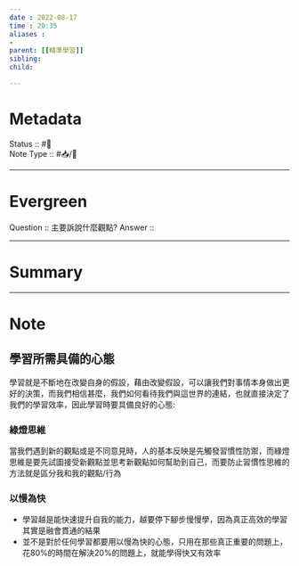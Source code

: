 ```yaml
---
date : 2022-08-17
time : 20:35
aliases :
- 
parent: [[精準學習]]
sibling:
child: 

---
```


# Metadata
Status :: #🌱 <br>
Note Type :: #📥/📘 <br>

---
# Evergreen
Question :: 主要訴說什麼觀點?
Answer :: 


---

# Summary


---

# Note
## 學習所需具備的心態
學習就是不斷地在改變自身的假設，藉由改變假設，可以讓我們對事情本身做出更好的決策，而我們相信甚麼，我們如何看待我們與這世界的連結，也就直接決定了我們的學習效率，因此學習時要具備良好的心態:

### 綠燈思維
當我們遇到新的觀點或是不同意見時，人的基本反映是先觸發習慣性防禦，而綠燈思維是要先試圖接受新觀點並思考新觀點如何幫助到自己，而要防止習慣性思維的方法就是區分我和我的觀點/行為

### 以慢為快
- 學習越是能快速提升自我的能力，越要停下腳步慢慢學，因為真正高效的學習其實是融會貫通的結果
- 並不是對於任何學習都要用以慢為快的心態，只用在那些真正重要的問題上，花80%的時間在解決20%的問題上，就能學得快又有效率